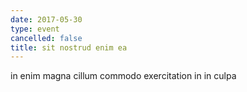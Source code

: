 ```yaml
---
date: 2017-05-30
type: event
cancelled: false
title: sit nostrud enim ea
---
```

in enim magna cillum commodo exercitation in in culpa